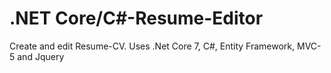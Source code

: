 # .NET Core/C#-Resume-Editor
Create and edit Resume-CV. Uses .Net Core 7, C#, Entity Framework, MVC-5 and Jquery

